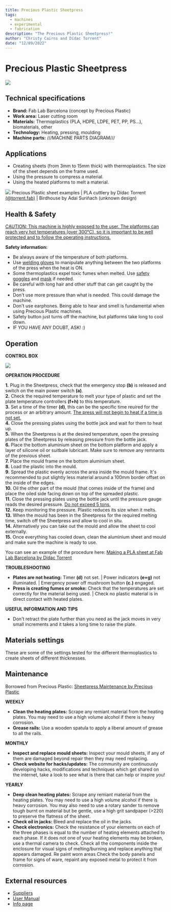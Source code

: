 ```yaml
---
title: Precious Plastic Sheetpress
tags:
  - machines
  - experimental
  - fabrication
description: "The Precious Plastic Sheetpress!"
author: "Christy Cairns and Dídac Torrent"
date: "12/09/2022"
---
```


# Precious Plastic Sheetpress

![](../../assets/sheet-press-01.jpg)

## Technical specifications

- **Brand:** Fab Lab Barcelona (concept by Precious Plastic)
- **Work area:** Laser cutting room 
- **Materials:** Thermoplastics (PLA, HDPE, LDPE, PET, PP, PS...), biomaterials, other
- **Technology:** Heating, pressing, moulding
- **Machine parts:**  ///MACHINE PARTS DIAGRAM///  

## Applications

  - Creating sheets (from 3mm to 15mm thick) with thermoplastics. The size of the sheet depends on the frame used.
  - Using the pressure to compress a material.
  - Using the heated platforms to melt a material.

![](../../assets/sheetpress_applications.jpg)
Precious Plastic sheet examples | PLA cuttlery by Dídac Torrent [(@torrent.fab)](https://www.instagram.com/torrent.fab/) | Birdhouse by Adai Suriñach (unknown design)  

## Health & Safety

<ins>CAUTION: This machine is highly exposed to the user. The platforms can reach very hot temperatures (over 300°C), so it is important to be well protected and to follow the operating instructions.</ins>  

**Safety information:**
  - Be always aware of the temperature of both platforms.
  - Use <ins>welding gloves</ins> to manipulate anything between the two platforms of the press when the heat is ON.
  - Some thermoplastics expel toxic fumes when melted. Use <ins>safety goggles</ins> and <ins>mask</ins> if needed.
  - Be careful with long hair and other stuff that can get caught by the press.
  - Don't use more pressure than what is needed. This could damage the machine.
  - Don't use earphones. Being able to hear and smell is fundamental when using Precious Plastic machines.
  - Safety button just turns off the machine, but platforms take long to cool down.
  - IF YOU HAVE ANY DOUBT, ASK! :)  

## Operation

**CONTROL BOX**

![](../../assets/control_box_press.jpg)

**OPERATION PROCEDURE**

**1.** Plug in the Sheetpress, check that the emergency stop **(b)** is released and switch on the main power switch **(a)**.  
**2.** Check the required temperature to melt your type of plastic and set the plate temperature controllers **(f+h)** to this temperature.  
**3.** Set a time of the timer **(d)**, this can be the specific time reuired for the process or an arbitrary amount. <ins>The press will not begin to heat if a time is not set.</ins>  
**4.** Close the pressing plates using the bottle jack and wait for them to heat up.  
**5.** When the Sheetpress is at the desired temperature, open the pressing plates of the Sheetpress by releasing pressure from the bottle jack.  
**6.** Place the bottom aluminium sheet on the bottom platform and apply a layer of silicone oil or suitbale lubricant. Make sure to remove any remnants of the previous sheet.  
**7.** Place the mould frame on the bottom aluminium sheet.  
**8.** Load the plastic into the mould.  
**9.** Spread the plastic evenly across the area inside the mould frame. It's recommended to put slightly less material around a 100mm border offset on the inside of the edges.  
**10.** Oil the other part of the mould (that comes inside of the frame) and place the oiled side facing down on top of the spreaded plastic.  
**11.** Close the pressing plates using the bottle jack until the pressure gauge reads the desired pressure. <ins>Do not exceed 5 tons.</ins>  
**12.** Keep monitoring the pressure. Plastic reduces its size when it melts.  
**13.** When the mould has been in the Sheetpress for the required melting time, switch off the Sheetpress and allow to cool in situ.  
**14.** Alternatively you can take out the mould and allow the sheet to cool externally.  
**15.** Once everything has cooled down, clean the aluminium sheet and mould and make sure the machine is ready to use.  

You can see an example of the procedure here: [Making a PLA sheet at Fab Lab Barcelona by Dídac Torrent](https://www.instagram.com/reel/CiSu4QyAFjV/)  

**TROUBLESHOOTING**

- **Plates are not heating:** Timer **(d)** not set. | Power indicators **(e+g)** not illuminated. | Emergency power off mushroom button **(c.)** engaged.
- **Press is creating fumes or smoke:** Check that the temperatures are set correctly for the material being used. | Check no plastic material is in direct contact with heated plates.

**USEFUL INFORMATION AND TIPS**

- Don't retract the plate further than you need as the jack moves in very small increments and it takes a long time to raise the plate.

## Materials settings
These are some of the settings tested for the different thermoplastics to create sheets of different thicknesses.  

## Maintenance
Borrowed from Precious Plastic: [Sheetpress Maintenance by Precious Plastic](https://onearmy.github.io/academy/build/sheetpressrun#-maintain)

**WEEKLY**  
- **Clean the heating plates:** Scrape any remiant material from the heating plates. You may need to use a high volume alcohol if there is heavy corrosion.  
- **Grease rails:** Use a wooden spatula to apply a liberal amount of grease to all the rails.  

**MONTHLY**  
- **Inspect and replace mould sheets:** Inspect your mould sheets, if any of them are damaged beyond repair then they may need replacing.  
- **Check website for hacks/updates:** The community are continuously developing hacks, modifications and techniques which get shared on the internet, take a look to see what is there that can help or inspire you!  

**YEARLY**  
- **Deep clean heating plates:** Scrape any remiant material from the heating plates. You may need to use a high volume alcohol if there is heavy corrosion. You may also need to use a rotary sander to remove tough burnt on material but be gentle, use a high grit sandpaper (>220) to preserve the flatness of the sheet.  
- **Check oil in jacks:** Bleed and replace the oil in the jacks.  
- **Check electronics:** Check the resistance of your elements on each of the three phases is equal to the number of heating elements attached to each phase. If it does not one of your heating elements may be broken, use a thermal camera to check. Check all the components inside the enclosure for visual signs of melting/burning and replace anything that appears damaged. Re paint worn areas Check the body panels and frame for signs of ware, repaint any exposed metal to protect it from corrosion.    

## External resources

  - [Suppliers](https://community.preciousplastic.com/academy/build/sheetpress)
  - [User Manual](https://community.preciousplastic.com/academy/build/sheetpressrun)
  - [Info page](https://community.preciousplastic.com/academy/build/sheetpress)
